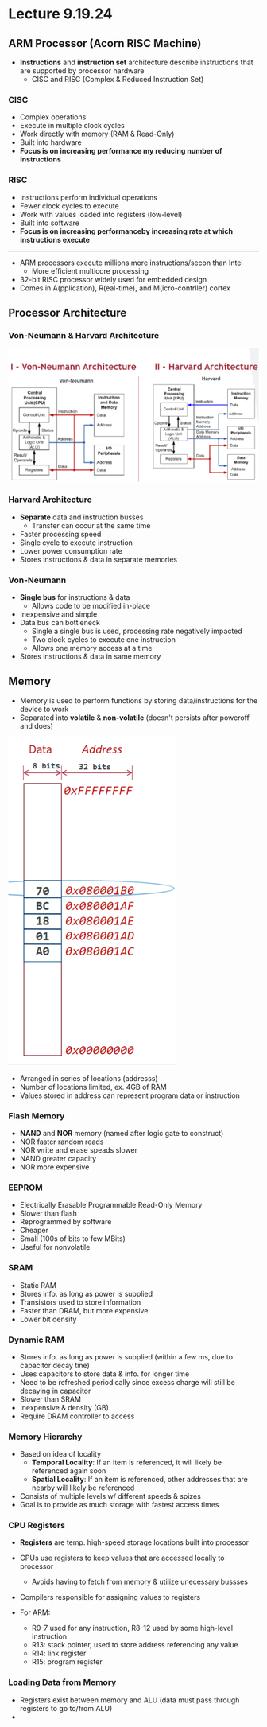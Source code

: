 # Lecture 9.19.24

## ARM Processor (Acorn RISC Machine)

- **Instructions** and **instruction set** architecture describe instructions that are supported by processor hardware
  - CISC and RISC (Complex & Reduced Instruction Set)

### CISC

- Complex operations
- Execute in multiple clock cycles
- Work directly with memory (RAM & Read-Only)
- Built into hardware
- **Focus is on increasing performance my reducing number of instructions**

### RISC

- Instructions perform individual operations
- Fewer clock cycles to execute
- Work with values loaded into registers (low-level)
- Built into software
- **Focus is on increasing performanceby increasing rate at which instructions execute**

------------------------------------------

- ARM processors execute millions more instructions/secon than Intel
  - More efficient multicore processing
- 32-bit RISC processor widely used for embedded design
- Comes in A(pplication), R(eal-time), and M(icro-contrller) cortex

## Processor Architecture

### Von-Neumann & Harvard Architecture

![arch](arch.png)

### Harvard Architecture

- **Separate** data and instruction busses
  - Transfer can occur at the same time
- Faster processing speed
- Single cycle to execute instruction
- Lower power consumption rate
- Stores instructions & data in separate memories

### Von-Neumann

- **Single bus** for instructions & data
  - Allows code to be modified in-place
- Inexpensive and simple
- Data bus can bottleneck
  - Single a single bus is used, processing rate negatively impacted
  - Two clock cycles to execute one instruction
  - Allows one memory access at a time
- Stores instructions & data in same memory

## Memory

- Memory is used to perform functions by storing data/instructions for the device to work
- Separated into **volatile** & **non-volatile** (doesn't persists after poweroff and does)

![memory](memory.png)

- Arranged in series of locations (addresss)
- Number of locations limited, ex. 4GB of RAM 
- Values stored in address can represent program data or instruction

### Flash Memory

- **NAND** and **NOR** memory (named after logic gate to construct)
- NOR faster random reads
- NOR write and erase speads slower
- NAND greater capacity
- NOR more expensive

### EEPROM

- Electrically Erasable Programmable Read-Only Memory
- Slower than flash
- Reprogrammed by software
- Cheaper
- Small (100s of bits to few MBits)
- Useful for nonvolatile

### SRAM

- Static RAM
- Stores info. as long as power is supplied
- Transistors used to store information
- Faster than DRAM, but more expensive
- Lower bit density

### Dynamic RAM

- Stores info. as long as power is supplied (within a few ms, due to capacitor decay tine)
- Uses capacitors to store data & info. for longer time
- Need to be refreshed periodically since excess charge will still be decaying in capacitor
- Slower than SRAM
- Inexpensive & density (GB)
- Require DRAM controller to access

### Memory Hierarchy

- Based on idea of locality
  - **Temporal Locality**: If an item is referenced, it will likely be referenced again soon
  - **Spatial Locality**: If an item is referenced, other addresses that are nearby will likely be referenced
- Consists of multiple levels w/ different speeds & spizes
- Goal is to provide as much storage with fastest access times

### CPU Registers

- **Registers** are temp. high-speed storage locations built into processor
- CPUs use registers to keep values that are accessed locally to processor
  - Avoids having to fetch from memory & utilize unecessary bussses
-  Compilers responsible for assigning values to registers
  
- For ARM:
  - R0-7 used for any instruction, R8-12 used by some high-level instruction
  - R13: stack pointer, used to store address referencing any value 
  - R14: link register
  - R15: program register

### Loading Data from Memory

- Registers exist between memory and ALU (data must pass through registers to go to/from ALU)
- 